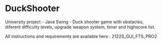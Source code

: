 # DuckShooter
University project - Java Swing - Duck shooter game with obstacles, diferent difficulty levels, upgrade weapon system, timer  and highscore list.

All instructions and requirements are available here : 2122S_GUI_FTS_PRO2

